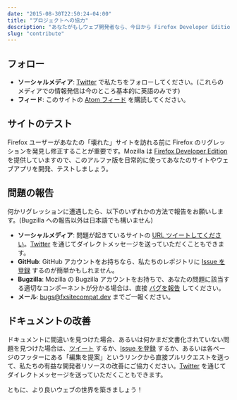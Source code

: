 ```yaml
---
date: "2015-08-30T22:50:24-04:00"
title: "プロジェクトへの協力"
description: "あなたがもしウェブ開発者なら、今日から Firefox Developer Edition を使って、私たちのボランティア活動に参加してください！"
slug: "contribute"
---
```

## フォロー

* **ソーシャルメディア**: [Twitter](https://twitter.com/FxSiteCompat) で私たちをフォローしてください。(これらのメディアでの情報発信は今のところ基本的に英語のみです)
* **フィード**: このサイトの [Atom フィード](https://www.fxsitecompat.dev/ja/index.xml) を購読してください。

## サイトのテスト

Firefox ユーザーがあなたの「壊れた」サイトを訪れる前に Firefox のリグレッションを発見し修正することが重要です。Mozilla は [Firefox Developer Edition](https://www.mozilla.org/firefox/developer/) を提供していますので、このアルファ版を日常的に使ってあなたのサイトやウェブアプリを開発、テストしましょう。

## 問題の報告

何かリグレッションに遭遇したら、以下のいずれかの方法で報告をお願いします。(Bugzilla への報告以外は日本語でも構いません)

* **ソーシャルメディア**: 問題が起きているサイトの [URL ツイートしてください](https://twitter.com/intent/tweet?text=@fxsitecompat&related=fxsitecompat)。[Twitter](https://twitter.com/messages/compose?recipient_id=1707307399) を通じてダイレクトメッセージを送っていただくこともできます。
* **GitHub**: GitHub アカウントをお持ちなら、私たちのレポジトリに [Issue を登録](https://github.com/fxsitecompat/reports/issues/new) するのが簡単かもしれません。
* **Bugzilla**: Mozilla の Bugzilla アカウントをお持ちで、あなたの問題に該当する適切なコンポーネントが分かる場合は、直接 [バグを報告](https://bugzilla.mozilla.org/enter_bug.cgi?product=Core&keywords=regression%2C%20site-compat&cc=kohei.yoshino@gmail.com) してください。
* **メール**: [bugs@fxsitecompat.dev](mailto:bugs@fxsitecompat.dev) までご一報ください。

## ドキュメントの改善

ドキュメントに間違いを見つけた場合、あるいは何かまだ文書化されていない問題を見つけた場合は、[ツイート](https://twitter.com/intent/tweet?text=@fxsitecompat&related=fxsitecompat) するか、[Issue を登録](https://github.com/fxsitecompat/www.fxsitecompat.dev/issues/new) するか、あるいは各ページのフッターにある「編集を提案」というリンクから直接プルリクエストを送って、私たちの有益な開発者リソースの改善にご協力ください。[Twitter](https://twitter.com/messages/compose?recipient_id=1707307399) を通じてダイレクトメッセージを送っていただくこともできます。

ともに、より良いウェブの世界を築きましょう！
